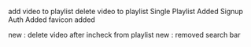 add video to playlist
delete video to playlist
Single Playlist Added
Signup Auth Added
favicon added

new : delete video after incheck from playlist
new : removed search bar